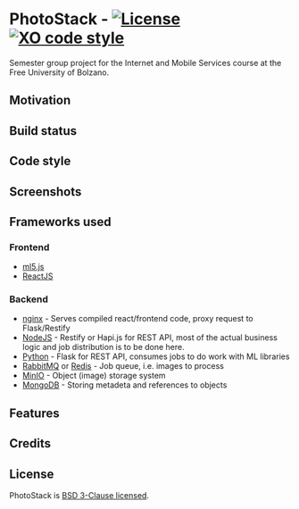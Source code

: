 # PhotoStack - [![License](https://img.shields.io/badge/License-BSD%203--Clause-blue.svg)](https://opensource.org/licenses/BSD-3-Clause) [![XO code style](https://img.shields.io/badge/code_style-XO-5ed9c7.svg)](https://github.com/xojs/xo)

Semester group project for the Internet and Mobile Services course at the Free University of Bolzano.

## Motivation

## Build status

## Code style

## Screenshots

## Frameworks used

### Frontend

* [ml5.js](https://ml5js.org/)
* [ReactJS](https://reactjs.org/)

### Backend

* [nginx](https://nginx.org/en/) - Serves compiled react/frontend code, proxy request to Flask/Restify
* [NodeJS](https://nodejs.org/en/) - Restify or Hapi.js for REST API, most of the actual business logic and job distribution is to be done here.
* [Python](https://www.python.org/) - Flask for REST API, consumes jobs to do work with ML libraries
* [RabbitMQ](https://www.rabbitmq.com/) or [Redis](https://redis.io/) - Job queue, i.e. images to process
* [MinIO](https://minio.io/) - Object (image) storage system
* [MongoDB](https://www.mongodb.com/) - Storing metadeta and references to objects

## Features

## Credits

## License

PhotoStack is [BSD 3-Clause licensed](https://github.com/claudiosv/PhotoStack/blob/master/LICENSE).